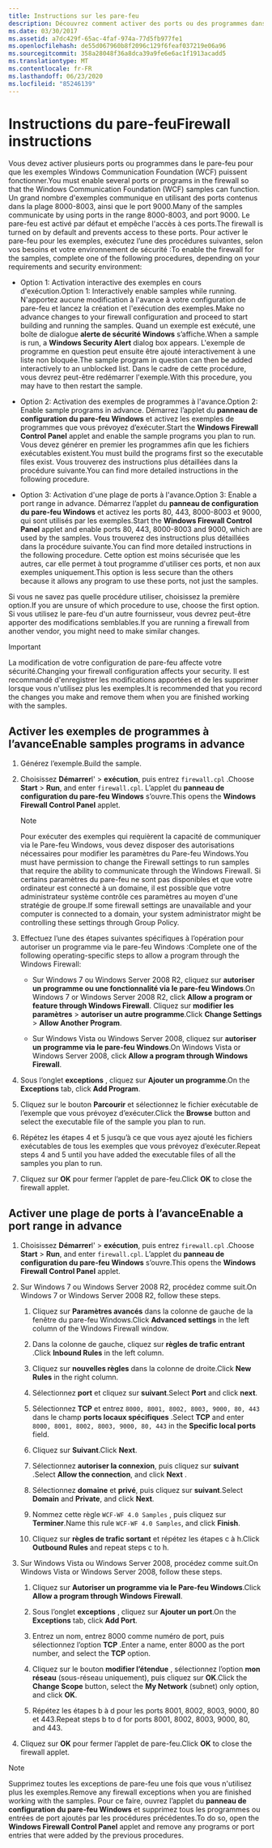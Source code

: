 ```yaml
---
title: Instructions sur les pare-feu
description: Découvrez comment activer des ports ou des programmes dans le pare-feu pour les exemples WCF. Utilisez l’une de ces procédures, en fonction de vos besoins et de votre environnement de sécurité.
ms.date: 03/30/2017
ms.assetid: a7dc429f-65ac-4faf-974a-77d5fb977fe1
ms.openlocfilehash: de55d067960b8f2096c129f6feaf037219e06a96
ms.sourcegitcommit: 358a28048f36a8dca39a9fe6e6ac1f1913acadd5
ms.translationtype: MT
ms.contentlocale: fr-FR
ms.lasthandoff: 06/23/2020
ms.locfileid: "85246139"
---
```

# <a name="firewall-instructions"></a><span data-ttu-id="29ead-104">Instructions du pare-feu</span><span class="sxs-lookup"><span data-stu-id="29ead-104">Firewall instructions</span></span>

<span data-ttu-id="29ead-105">Vous devez activer plusieurs ports ou programmes dans le pare-feu pour que les exemples Windows Communication Foundation (WCF) puissent fonctionner.</span><span class="sxs-lookup"><span data-stu-id="29ead-105">You must enable several ports or programs in the firewall so that the Windows Communication Foundation (WCF) samples can function.</span></span> <span data-ttu-id="29ead-106">Un grand nombre d'exemples communique en utilisant des ports contenus dans la plage 8000-8003, ainsi que le port 9000.</span><span class="sxs-lookup"><span data-stu-id="29ead-106">Many of the samples communicate by using ports in the range 8000-8003, and port 9000.</span></span> <span data-ttu-id="29ead-107">Le pare-feu est activé par défaut et empêche l'accès à ces ports.</span><span class="sxs-lookup"><span data-stu-id="29ead-107">The firewall is turned on by default and prevents access to these ports.</span></span> <span data-ttu-id="29ead-108">Pour activer le pare-feu pour les exemples, exécutez l’une des procédures suivantes, selon vos besoins et votre environnement de sécurité :</span><span class="sxs-lookup"><span data-stu-id="29ead-108">To enable the firewall for the samples, complete one of the following procedures, depending on your requirements and security environment:</span></span>

- <span data-ttu-id="29ead-109">Option 1: Activation interactive des exemples en cours d'exécution.</span><span class="sxs-lookup"><span data-stu-id="29ead-109">Option 1: Interactively enable samples while running.</span></span> <span data-ttu-id="29ead-110">N'apportez aucune modification à l'avance à votre configuration de pare-feu et lancez la création et l'exécution des exemples.</span><span class="sxs-lookup"><span data-stu-id="29ead-110">Make no advance changes to your firewall configuration and proceed to start building and running the samples.</span></span> <span data-ttu-id="29ead-111">Quand un exemple est exécuté, une boîte de dialogue **alerte de sécurité Windows** s’affiche.</span><span class="sxs-lookup"><span data-stu-id="29ead-111">When a sample is run, a **Windows Security Alert** dialog box appears.</span></span> <span data-ttu-id="29ead-112">L'exemple de programme en question peut ensuite être ajouté interactivement à une liste non bloquée.</span><span class="sxs-lookup"><span data-stu-id="29ead-112">The sample program in question can then be added interactively to an unblocked list.</span></span> <span data-ttu-id="29ead-113">Dans le cadre de cette procédure, vous devrez peut-être redémarrer l'exemple.</span><span class="sxs-lookup"><span data-stu-id="29ead-113">With this procedure, you may have to then restart the sample.</span></span>

- <span data-ttu-id="29ead-114">Option 2: Activation des exemples de programmes à l'avance.</span><span class="sxs-lookup"><span data-stu-id="29ead-114">Option 2: Enable sample programs in advance.</span></span> <span data-ttu-id="29ead-115">Démarrez l’applet du **panneau de configuration du pare-feu Windows** et activez les exemples de programmes que vous prévoyez d’exécuter.</span><span class="sxs-lookup"><span data-stu-id="29ead-115">Start the **Windows Firewall Control Panel** applet and enable the sample programs you plan to run.</span></span> <span data-ttu-id="29ead-116">Vous devez générer en premier les programmes afin que les fichiers exécutables existent.</span><span class="sxs-lookup"><span data-stu-id="29ead-116">You must build the programs first so the executable files exist.</span></span> <span data-ttu-id="29ead-117">Vous trouverez des instructions plus détaillées dans la procédure suivante.</span><span class="sxs-lookup"><span data-stu-id="29ead-117">You can find more detailed instructions in the following procedure.</span></span>

- <span data-ttu-id="29ead-118">Option 3: Activation d'une plage de ports à l'avance.</span><span class="sxs-lookup"><span data-stu-id="29ead-118">Option 3: Enable a port range in advance.</span></span> <span data-ttu-id="29ead-119">Démarrez l’applet du **panneau de configuration du pare-feu Windows** et activez les ports 80, 443, 8000-8003 et 9000, qui sont utilisés par les exemples.</span><span class="sxs-lookup"><span data-stu-id="29ead-119">Start the **Windows Firewall Control Panel** applet and enable ports 80, 443, 8000-8003 and 9000, which are used by the samples.</span></span> <span data-ttu-id="29ead-120">Vous trouverez des instructions plus détaillées dans la procédure suivante.</span><span class="sxs-lookup"><span data-stu-id="29ead-120">You can find more detailed instructions in the following procedure.</span></span> <span data-ttu-id="29ead-121">Cette option est moins sécurisée que les autres, car elle permet à tout programme d'utiliser ces ports, et non aux exemples uniquement.</span><span class="sxs-lookup"><span data-stu-id="29ead-121">This option is less secure than the others because it allows any program to use these ports, not just the samples.</span></span>

<span data-ttu-id="29ead-122">Si vous ne savez pas quelle procédure utiliser, choisissez la première option.</span><span class="sxs-lookup"><span data-stu-id="29ead-122">If you are unsure of which procedure to use, choose the first option.</span></span> <span data-ttu-id="29ead-123">Si vous utilisez le pare-feu d'un autre fournisseur, vous devrez peut-être apporter des modifications semblables.</span><span class="sxs-lookup"><span data-stu-id="29ead-123">If you are running a firewall from another vendor, you might need to make similar changes.</span></span>

> [!IMPORTANT]
> <span data-ttu-id="29ead-124">La modification de votre configuration de pare-feu affecte votre sécurité.</span><span class="sxs-lookup"><span data-stu-id="29ead-124">Changing your firewall configuration affects your security.</span></span> <span data-ttu-id="29ead-125">Il est recommandé d'enregistrer les modifications apportées et de les supprimer lorsque vous n'utilisez plus les exemples.</span><span class="sxs-lookup"><span data-stu-id="29ead-125">It is recommended that you record the changes you make and remove them when you are finished working with the samples.</span></span>

## <a name="enable-samples-programs-in-advance"></a><span data-ttu-id="29ead-126">Activer les exemples de programmes à l’avance</span><span class="sxs-lookup"><span data-stu-id="29ead-126">Enable samples programs in advance</span></span>

1. <span data-ttu-id="29ead-127">Générez l’exemple.</span><span class="sxs-lookup"><span data-stu-id="29ead-127">Build the sample.</span></span>

2. <span data-ttu-id="29ead-128">Choisissez **Démarrer**l'  >  **exécution**, puis entrez `firewall.cpl` .</span><span class="sxs-lookup"><span data-stu-id="29ead-128">Choose **Start** > **Run**, and enter `firewall.cpl`.</span></span> <span data-ttu-id="29ead-129">L’applet du **panneau de configuration du pare-feu Windows** s’ouvre.</span><span class="sxs-lookup"><span data-stu-id="29ead-129">This opens the **Windows Firewall Control Panel** applet.</span></span>

    > [!NOTE]
    > <span data-ttu-id="29ead-130">Pour exécuter des exemples qui requièrent la capacité de communiquer via le Pare-feu Windows, vous devez disposer des autorisations nécessaires pour modifier les paramètres du Pare-feu Windows.</span><span class="sxs-lookup"><span data-stu-id="29ead-130">You must have permission to change the Firewall settings to run samples that require the ability to communicate through the Windows Firewall.</span></span> <span data-ttu-id="29ead-131">Si certains paramètres du pare-feu ne sont pas disponibles et que votre ordinateur est connecté à un domaine, il est possible que votre administrateur système contrôle ces paramètres au moyen d'une stratégie de groupe.</span><span class="sxs-lookup"><span data-stu-id="29ead-131">If some firewall settings are unavailable and your computer is connected to a domain, your system administrator might be controlling these settings through Group Policy.</span></span>

3. <span data-ttu-id="29ead-132">Effectuez l’une des étapes suivantes spécifiques à l’opération pour autoriser un programme via le pare-feu Windows :</span><span class="sxs-lookup"><span data-stu-id="29ead-132">Complete one of the following operating-specific steps to allow a program through the Windows Firewall:</span></span>

    - <span data-ttu-id="29ead-133">Sur Windows 7 ou Windows Server 2008 R2, cliquez sur **autoriser un programme ou une fonctionnalité via le pare-feu Windows**.</span><span class="sxs-lookup"><span data-stu-id="29ead-133">On Windows 7 or Windows Server 2008 R2, click **Allow a program or feature through Windows Firewall**.</span></span> <span data-ttu-id="29ead-134">Cliquez sur **modifier les paramètres**  >  **autoriser un autre programme**.</span><span class="sxs-lookup"><span data-stu-id="29ead-134">Click **Change Settings** > **Allow Another Program**.</span></span>

    - <span data-ttu-id="29ead-135">Sur Windows Vista ou Windows Server 2008, cliquez sur **autoriser un programme via le pare-feu Windows**.</span><span class="sxs-lookup"><span data-stu-id="29ead-135">On Windows Vista or Windows Server 2008, click **Allow a program through Windows Firewall**.</span></span>

4. <span data-ttu-id="29ead-136">Sous l’onglet **exceptions** , cliquez sur **Ajouter un programme**.</span><span class="sxs-lookup"><span data-stu-id="29ead-136">On the **Exceptions** tab, click **Add Program**.</span></span>

5. <span data-ttu-id="29ead-137">Cliquez sur le bouton **Parcourir** et sélectionnez le fichier exécutable de l’exemple que vous prévoyez d’exécuter.</span><span class="sxs-lookup"><span data-stu-id="29ead-137">Click the **Browse** button and select the executable file of the sample you plan to run.</span></span>

6. <span data-ttu-id="29ead-138">Répétez les étapes 4 et 5 jusqu’à ce que vous ayez ajouté les fichiers exécutables de tous les exemples que vous prévoyez d’exécuter.</span><span class="sxs-lookup"><span data-stu-id="29ead-138">Repeat steps 4 and 5 until you have added the executable files of all the samples you plan to run.</span></span>

7. <span data-ttu-id="29ead-139">Cliquez sur **OK** pour fermer l’applet de pare-feu.</span><span class="sxs-lookup"><span data-stu-id="29ead-139">Click **OK** to close the firewall applet.</span></span>

## <a name="enable-a-port-range-in-advance"></a><span data-ttu-id="29ead-140">Activer une plage de ports à l’avance</span><span class="sxs-lookup"><span data-stu-id="29ead-140">Enable a port range in advance</span></span>

1. <span data-ttu-id="29ead-141">Choisissez **Démarrer**l'  >  **exécution**, puis entrez `firewall.cpl` .</span><span class="sxs-lookup"><span data-stu-id="29ead-141">Choose **Start** > **Run**, and enter `firewall.cpl`.</span></span> <span data-ttu-id="29ead-142">L’applet du **panneau de configuration du pare-feu Windows** s’ouvre.</span><span class="sxs-lookup"><span data-stu-id="29ead-142">This opens the **Windows Firewall Control Panel** applet.</span></span>

2. <span data-ttu-id="29ead-143">Sur Windows 7 ou Windows Server 2008 R2, procédez comme suit.</span><span class="sxs-lookup"><span data-stu-id="29ead-143">On Windows 7 or Windows Server 2008 R2, follow these steps.</span></span>

    1. <span data-ttu-id="29ead-144">Cliquez sur **Paramètres avancés** dans la colonne de gauche de la fenêtre du pare-feu Windows.</span><span class="sxs-lookup"><span data-stu-id="29ead-144">Click **Advanced settings** in the left column of the Windows Firewall window.</span></span>

    2. <span data-ttu-id="29ead-145">Dans la colonne de gauche, cliquez sur **règles de trafic entrant** .</span><span class="sxs-lookup"><span data-stu-id="29ead-145">Click **Inbound Rules** in the left column.</span></span>

    3. <span data-ttu-id="29ead-146">Cliquez sur **nouvelles règles** dans la colonne de droite.</span><span class="sxs-lookup"><span data-stu-id="29ead-146">Click **New Rules** in the right column.</span></span>

    4. <span data-ttu-id="29ead-147">Sélectionnez **port** et cliquez sur **suivant**.</span><span class="sxs-lookup"><span data-stu-id="29ead-147">Select **Port** and click **next**.</span></span>

    5. <span data-ttu-id="29ead-148">Sélectionnez **TCP** et entrez `8000, 8001, 8002, 8003, 9000, 80, 443` dans le champ **ports locaux spécifiques** .</span><span class="sxs-lookup"><span data-stu-id="29ead-148">Select **TCP** and enter `8000, 8001, 8002, 8003, 9000, 80, 443` in the **Specific local ports** field.</span></span>

    6. <span data-ttu-id="29ead-149">Cliquez sur **Suivant**.</span><span class="sxs-lookup"><span data-stu-id="29ead-149">Click **Next**.</span></span>

    7. <span data-ttu-id="29ead-150">Sélectionnez **autoriser la connexion**, puis cliquez sur **suivant** .</span><span class="sxs-lookup"><span data-stu-id="29ead-150">Select **Allow the connection**, and click **Next** .</span></span>

    8. <span data-ttu-id="29ead-151">Sélectionnez **domaine** et **privé**, puis cliquez sur **suivant**.</span><span class="sxs-lookup"><span data-stu-id="29ead-151">Select **Domain** and **Private**, and click **Next**.</span></span>

    9. <span data-ttu-id="29ead-152">Nommez cette règle `WCF-WF 4.0 Samples` , puis cliquez sur **Terminer**.</span><span class="sxs-lookup"><span data-stu-id="29ead-152">Name this rule `WCF-WF 4.0 Samples`, and click **Finish**.</span></span>

    10. <span data-ttu-id="29ead-153">Cliquez sur **règles de trafic sortant** et répétez les étapes c à h.</span><span class="sxs-lookup"><span data-stu-id="29ead-153">Click **Outbound Rules** and repeat steps c to h.</span></span>

3. <span data-ttu-id="29ead-154">Sur Windows Vista ou Windows Server 2008, procédez comme suit.</span><span class="sxs-lookup"><span data-stu-id="29ead-154">On Windows Vista or Windows Server 2008, follow these steps.</span></span>

    1. <span data-ttu-id="29ead-155">Cliquez sur **Autoriser un programme via le Pare-feu Windows**.</span><span class="sxs-lookup"><span data-stu-id="29ead-155">Click **Allow a program through Windows Firewall**.</span></span>

    2. <span data-ttu-id="29ead-156">Sous l’onglet **exceptions** , cliquez sur **Ajouter un port**.</span><span class="sxs-lookup"><span data-stu-id="29ead-156">On the **Exceptions** tab, click **Add Port**.</span></span>

    3. <span data-ttu-id="29ead-157">Entrez un nom, entrez 8000 comme numéro de port, puis sélectionnez l’option **TCP** .</span><span class="sxs-lookup"><span data-stu-id="29ead-157">Enter a name, enter 8000 as the port number, and select the **TCP** option.</span></span>

    4. <span data-ttu-id="29ead-158">Cliquez sur le bouton **modifier l’étendue** , sélectionnez l’option **mon réseau** (sous-réseau uniquement), puis cliquez sur **OK**.</span><span class="sxs-lookup"><span data-stu-id="29ead-158">Click the **Change Scope** button, select the **My Network** (subnet) only option, and click **OK**.</span></span>

    5. <span data-ttu-id="29ead-159">Répétez les étapes b à d pour les ports 8001, 8002, 8003, 9000, 80 et 443.</span><span class="sxs-lookup"><span data-stu-id="29ead-159">Repeat steps b to d for ports 8001, 8002, 8003, 9000, 80, and 443.</span></span>

4. <span data-ttu-id="29ead-160">Cliquez sur **OK** pour fermer l’applet de pare-feu.</span><span class="sxs-lookup"><span data-stu-id="29ead-160">Click **OK** to close the firewall applet.</span></span>

> [!NOTE]
> <span data-ttu-id="29ead-161">Supprimez toutes les exceptions de pare-feu une fois que vous n'utilisez plus les exemples.</span><span class="sxs-lookup"><span data-stu-id="29ead-161">Remove any firewall exceptions when you are finished working with the samples.</span></span> <span data-ttu-id="29ead-162">Pour ce faire, ouvrez l’applet du **panneau de configuration du pare-feu Windows** et supprimez tous les programmes ou entrées de port ajoutés par les procédures précédentes.</span><span class="sxs-lookup"><span data-stu-id="29ead-162">To do so, open the **Windows Firewall Control Panel** applet and remove any programs or port entries that were added by the previous procedures.</span></span>
